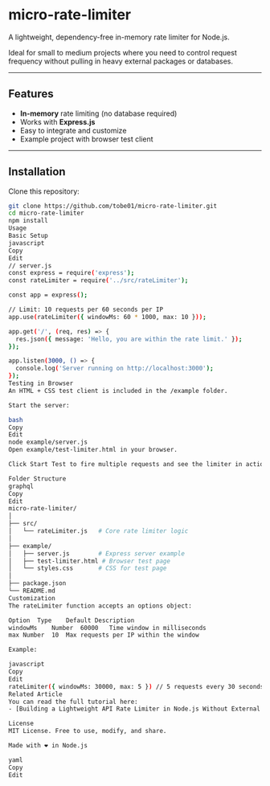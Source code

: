 # micro-rate-limiter

A lightweight, dependency-free in-memory rate limiter for Node.js.

Ideal for small to medium projects where you need to control request frequency without pulling in heavy external packages or databases.

---

## Features
- **In-memory** rate limiting (no database required)
- Works with **Express.js**
- Easy to integrate and customize
- Example project with browser test client

---

## Installation

Clone this repository:

```bash
git clone https://github.com/tobe01/micro-rate-limiter.git
cd micro-rate-limiter
npm install
Usage
Basic Setup
javascript
Copy
Edit
// server.js
const express = require('express');
const rateLimiter = require('../src/rateLimiter');

const app = express();

// Limit: 10 requests per 60 seconds per IP
app.use(rateLimiter({ windowMs: 60 * 1000, max: 10 }));

app.get('/', (req, res) => {
  res.json({ message: 'Hello, you are within the rate limit.' });
});

app.listen(3000, () => {
  console.log('Server running on http://localhost:3000');
});
Testing in Browser
An HTML + CSS test client is included in the /example folder.

Start the server:

bash
Copy
Edit
node example/server.js
Open example/test-limiter.html in your browser.

Click Start Test to fire multiple requests and see the limiter in action, including a live countdown until reset.

Folder Structure
graphql
Copy
Edit
micro-rate-limiter/
│
├── src/
│   └── rateLimiter.js   # Core rate limiter logic
│
├── example/
│   ├── server.js        # Express server example
│   ├── test-limiter.html # Browser test page
│   └── styles.css       # CSS for test page
│
├── package.json
└── README.md
Customization
The rateLimiter function accepts an options object:

Option	Type	Default	Description
windowMs	Number	60000	Time window in milliseconds
max	Number	10	Max requests per IP within the window

Example:

javascript
Copy
Edit
rateLimiter({ windowMs: 30000, max: 5 }) // 5 requests every 30 seconds
Related Article
You can read the full tutorial here:
- [Building a Lightweight API Rate Limiter in Node.js Without External Libraries](https://tobechiduru.hashnode.dev/building-a-lightweight-api-rate-limiter-in-nodejs-without-external-libraries)

License
MIT License. Free to use, modify, and share.

Made with ❤️ in Node.js

yaml
Copy
Edit
